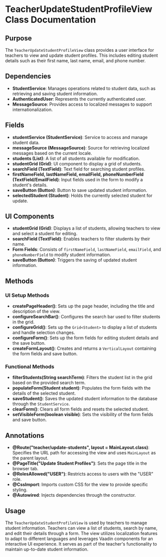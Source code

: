 # TeacherUpdateStudentProfileView Class Documentation

## Purpose

The `TeacherUpdateStudentProfileView` class provides a user interface for teachers to view and update student profiles. This includes editing student details such as their first name, last name, email, and phone number.

## Dependencies

- **StudentService**: Manages operations related to student data, such as retrieving and saving student information.
- **AuthenticatedUser**: Represents the currently authenticated user.
- **MessageSource**: Provides access to localized messages to support internationalization.

## Fields

- **studentService (StudentService)**: Service to access and manage student data.
- **messageSource (MessageSource)**: Source for retrieving localized messages based on the current locale.
- **students (List<Student>)**: A list of all students available for modification.
- **studentGrid (Grid<Student>)**: UI component to display a grid of students.
- **searchField (TextField)**: Text field for searching student profiles.
- **firstNameField, lastNameField, emailField, phoneNumberField (TextField/EmailField)**: Input fields used in the form to modify a student's details.
- **saveButton (Button)**: Button to save updated student information.
- **selectedStudent (Student)**: Holds the currently selected student for update.

## UI Components

- **studentGrid (Grid<Student>)**: Displays a list of students, allowing teachers to view and select a student for editing.
- **searchField (TextField)**: Enables teachers to filter students by their name.
- **Form Fields**: Consists of `firstNameField`, `lastNameField`, `emailField`, and `phoneNumberField` to modify student information.
- **saveButton (Button)**: Triggers the saving of updated student information.

## Methods

### UI Setup Methods

- **createPageHeader()**: Sets up the page header, including the title and description of the view.
- **configureSearchBar()**: Configures the search bar used to filter students in the grid.
- **configureGrid()**: Sets up the `Grid<Student>` to display a list of students and handle selection changes.
- **configureForm()**: Sets up the form fields for editing student details and the save button.
- **createFormLayout()**: Creates and returns a `VerticalLayout` containing the form fields and save button.

### Functional Methods

- **filterStudents(String searchTerm)**: Filters the student list in the grid based on the provided search term.
- **populateForm(Student student)**: Populates the form fields with the details of the selected student.
- **saveStudent()**: Saves the updated student information to the database through the `StudentService`.
- **clearForm()**: Clears all form fields and resets the selected student.
- **setVisibleForm(boolean visible)**: Sets the visibility of the form fields and save button.

## Annotations

- **@Route("teacher/update-students", layout = MainLayout.class)**: Specifies the URL path for accessing the view and uses `MainLayout` as the parent layout.
- **@PageTitle("Update Student Profiles")**: Sets the page title in the browser tab.
- **@RolesAllowed("USER")**: Restricts access to users with the "USER" role.
- **@CssImport**: Imports custom CSS for the view to provide specific styling.
- **@Autowired**: Injects dependencies through the constructor.

## Usage

The `TeacherUpdateStudentProfileView` is used by teachers to manage student information. Teachers can view a list of students, search by name, and edit their details through a form. The view utilizes localization features to adapt to different languages and leverages Vaadin components for an interactive UI experience. It serves as part of the teacher's functionality to maintain up-to-date student information.
